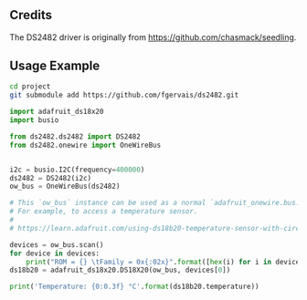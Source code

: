 # 

## Credits

The DS2482 driver is originally from https://github.com/chasmack/seedling.

## Usage Example

```bash
cd project
git submodule add https://github.com/fgervais/ds2482.git
```

```python
import adafruit_ds18x20
import busio

from ds2482.ds2482 import DS2482
from ds2482.onewire import OneWireBus


i2c = busio.I2C(frequency=400000)
ds2482 = DS2482(i2c)
ow_bus = OneWireBus(ds2482)

# This `ow_bus` instance can be used as a normal `adafruit_onewire.bus.OneWireBus`.
# For example, to access a temperature sensor.
#
# https://learn.adafruit.com/using-ds18b20-temperature-sensor-with-circuitpython/circuitpython#usage-2979782-2

devices = ow_bus.scan()
for device in devices:
    print("ROM = {} \tFamily = 0x{:02x}".format([hex(i) for i in device.rom], device.family_code))
ds18b20 = adafruit_ds18x20.DS18X20(ow_bus, devices[0])

print('Temperature: {0:0.3f} °C'.format(ds18b20.temperature))
```

